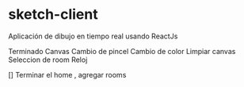 # sketch-client

Aplicación de dibujo en tiempo real usando ReactJs

Terminado
Canvas
Cambio de pincel
Cambio de color
Limpiar canvas
Seleccion de room
Reloj

[] Terminar el home , agregar rooms
